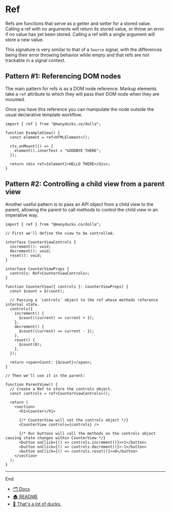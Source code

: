 # Ref

Refs are functions that serve as a getter and setter for a stored value. Calling a ref with no arguments will return its stored value, or throw an error if no value has yet been stored. Calling a ref with a single argument will store a new value.

This signature is very similar to that of a `Source` signal, with the differences being their error throwing behavior while empty and that refs are _not_ trackable in a signal context.

## Pattern #1: Referencing DOM nodes

The main pattern for refs is as a DOM node reference. Markup elements take a `ref` attribute to which they will pass their DOM node when they are mounted.

Once you have this reference you can manipulate the node outside the usual declarative template workflow.

```tsx
import { ref } from "@manyducks.co/dolla";

function ExampleView() {
  const element = ref<HTMLElement>();

  ctx.onMount(() => {
    element().innerText = "GOODBYE THERE";
  });

  return <div ref={element}>HELLO THERE</div>;
}
```

## Pattern #2: Controlling a child view from a parent view

Another useful pattern is to pass an API object from a child view to the parent, allowing the parent to call methods to control the child view in an imperative way.

```tsx
import { ref } from "@manyducks.co/dolla";

// First we'll define the view to be controlled.

interface CounterViewControls {
  increment(): void;
  decrement(): void;
  reset(): void;
}

interface CounterViewProps {
  controls: Ref<CounterViewControls>;
}

function CounterView({ controls }: CounterViewProps) {
  const $count = $(count);

  // Passing a `controls` object to the ref whose methods reference internal state.
  controls({
    increment() {
      $count((current) => current + 1);
    },
    decrement() {
      $count((current) => current - 1);
    },
    reset() {
      $count(0);
    },
  });

  return <span>Count: {$count}</span>;
}

// Then we'll use it in the parent:

function ParentView() {
  // Create a Ref to store the controls object.
  const controls = ref<CounterViewControls>();

  return (
    <section>
      <h1>Counter</h1>

      {/* CounterView will set the controls object */}
      <CounterView controls={controls} />

      {/* Our buttons will call the methods on the controls object causing state changes within CounterView */}
      <button onClick={() => controls.increment()}>+1</button>
      <button onClick={() => controls.decrement()}>-1</button>
      <button onClick={() => controls.reset()}>=0</button>
    </section>
  );
}
```

---

End.

- [🗂️ Docs](./index.md)
- [🏠 README](../README.md)
- [🦆 That's a lot of ducks.](https://www.manyducks.co)
